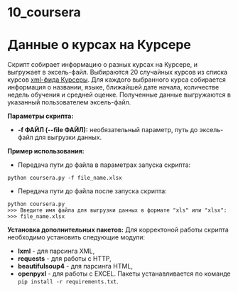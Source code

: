# 10_coursera

# Данные о курсах на Курсере

Скрипт собирает информацию о разных курсах на Курсере, и выгружает в эксель-файл.
Выбираются 20 случайных курсов из списка курсов [xml-фида Курсеры](https://www.coursera.org/sitemap~www~courses.xml).
Для каждого выбранного курса собирается информация о названии, языке, ближайшей дате начала, количестве недель обучения и средней оценке. Полученные данные выгружаются в указанный пользователем эксель-файл.

**Параметры скрипта:**
* **-f ФАЙЛ (--file ФАЙЛ):** необязательный параметр, путь до эксель-файл для выгрузки данных.

**Пример использования:**
* Передача пути до файла в параметрах запуска скрипта:
```
python coursera.py -f file_name.xlsx
```

* Передача пути до файла после запуска скрипта:
```
python coursera.py
>>> Введите имя файла для выгрузки данных в формате "xls" или "xlsx":
>>> file_name.xlsx
```

**Установка дополнительных пакетов:**
Для корректоной работы скрипта необходимо установить следующие модули:
* **lxml** - для парсинга XML,
* **requests** - для работы с HTTP,
* **beautifulsoup4** - для парсинга HTML,
* **openpyxl** - для работы с  EXCEL.
Пакеты устанавливается по команде `pip install -r requirements.txt`.
